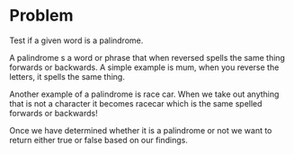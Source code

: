 # Problem

Test if a given word is a palindrome.

A palindrome s a word or phrase that when reversed spells the same thing forwards or backwards. A simple example is mum, when you reverse the letters, it spells the same thing.

Another example of a palindrome is race car. When we take out anything that is not a character it becomes racecar which is the same spelled forwards or backwards!

Once we have determined whether it is a palindrome or not we want to return either true or false based on our findings.

